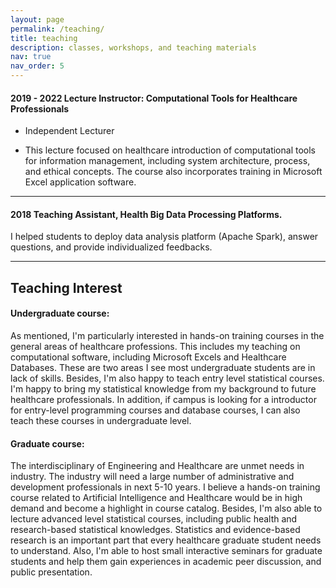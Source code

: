 ```yaml
---
layout: page
permalink: /teaching/
title: teaching
description: classes, workshops, and teaching materials
nav: true
nav_order: 5
---
```

 

#### 2019 - 2022 Lecture Instructor: Computational Tools for Healthcare Professionals

- Independent Lecturer 
  
- This lecture focused on healthcare introduction of computational tools for information management, including system architecture, process, and ethical concepts. The course also incorporates training in Microsoft Excel application software.

---

#### 2018 Teaching Assistant, Health Big Data Processing Platforms. 
I helped students to deploy data analysis platform (Apache Spark), answer questions, and provide individualized feedbacks.


---


## Teaching Interest

#### Undergraduate course:

As mentioned, I'm particularly interested in hands-on training courses in the general areas of healthcare professions. This includes my teaching on computational software, including Microsoft Excels and Healthcare Databases. These are two areas I see most undergraduate students are in lack of skills. Besides, I'm also happy to teach entry level statistical courses. I'm happy to bring my statistical knowledge from my background to future healthcare professionals. In addition, if campus is looking for a introductor for entry-level programming courses and database courses, I can also teach these courses in undergraduate level.

#### Graduate course:

The interdisciplinary of Engineering and Healthcare are unmet needs in industry. The industry will need a large number of administrative and development professionals in next 5-10 years. I believe a hands-on training course related to Artificial Intelligence and Healthcare would be in high demand and become a highlight in course catalog. Besides, I'm also able to lecture advanced level statistical courses, including public health and research-based statistical knowledges. Statistics and evidence-based research is an important part that every healthcare graduate student needs to understand. Also, I'm able to host small interactive seminars for graduate students and help them gain experiences in academic peer discussion, and public presentation.
